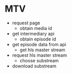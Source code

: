 # MTV

-   request page
    -   obtain media id
-   get intermediary api
    -   obtain episode id
-   get episode data from api
    -   get hls master stream
-   request hls master stream
    -   choose substream
-   download substream
